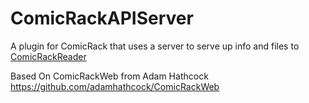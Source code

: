 ComicRackAPIServer
============

A plugin for ComicRack that uses a server to serve up info and files to [ComicRackReader](https://github.com/gwhittey-pcode/ComicRackReader)



Based On ComicRackWeb from Adam Hathcock
https://github.com/adamhathcock/ComicRackWeb

